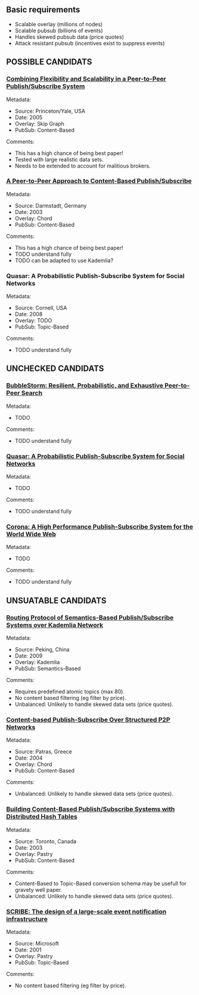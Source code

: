 
## Basic requirements

 * Scalable overlay (millions of nodes)
 * Scalable pubsub (billions of events)
 * Handles skewed pubsub data (price quotes)
 * Attack resistant pubsub (incentives exist to suppress events)


## POSSIBLE CANDIDATS


### [Combining Flexibility and Scalability in a Peer-to-Peer Publish/Subscribe System][3]

Metadata:

 * Source: Princeton/Yale, USA
 * Date: 2005
 * Overlay: Skip Graph
 * PubSub: Content-Based

Comments:

 * This has a high chance of being best paper!
 * Tested with large realistic data sets.
 * Needs to be extended to account for malitious brokers.


### [A Peer-to-Peer Approach to Content-Based Publish/Subscribe][4]

Metadata:

 * Source: Darmstadt, Germany
 * Date: 2003
 * Overlay: Chord
 * PubSub: Content-Based

Comments:

 * This has a high chance of being best paper!
 * TODO understand fully
 * TODO can be adapted to use Kademlia?


### Quasar: A Probabilistic Publish-Subscribe System for Social Networks

Metadata:

 * Source: Cornell, USA
 * Date: 2008
 * Overlay: TODO
 * PubSub: Topic-Based

Comments:

 * TODO understand fully


## UNCHECKED CANDIDATS

### [BubbleStorm: Resilient, Probabilistic, and Exhaustive Peer-to-Peer Search][8]

Metadata:

 * TODO

Comments:

 * TODO understand fully


### [Quasar: A Probabilistic Publish-Subscribe System for Social Networks][7]

Metadata:

 * TODO

Comments:

 * TODO understand fully


### [Corona: A High Performance Publish-Subscribe System for the World Wide Web][9]

Metadata:

 * TODO

Comments:

 * TODO understand fully


## UNSUATABLE CANDIDATS

### [Routing Protocol of Semantics-Based Publish/Subscribe Systems over Kademlia Network][6]

Metadata:

 * Source: Peking, China
 * Date: 2009
 * Overlay: Kademlia
 * PubSub: Semantics-Based

Comments:

 * Requires predefined atomic topics (max 80).
 * No content based filtering (eg filter by price).
 * Unbalanced: Unlikely to handle skewed data sets (price quotes).


### [Content-based Publish-Subscribe Over Structured P2P Networks][5]

Metadata:

 * Source: Patras, Greece
 * Date: 2004
 * Overlay: Chord
 * PubSub: Content-Based

Comments:

 * Unbalanced: Unlikely to handle skewed data sets (price quotes).


### [Building Content-Based Publish/Subscribe Systems with Distributed Hash Tables][2]

Metadata:

 * Source: Toronto, Canada
 * Date: 2003
 * Overlay: Pastry
 * PubSub: Content-Based

Comments:

 * Content-Based to Topic-Based conversion schema may be usefull for gravety well paper.
 * Unbalanced: Unlikely to handle skewed data sets (price quotes).


### [SCRIBE: The design of a large-scale event notification infrastructure][1]

Metadata:

 * Source: Microsoft
 * Date: 2001
 * Overlay: Pastry
 * PubSub: Topic-Based

Comments:

 * No content based filtering (eg filter by price).


[1]: papers/scribe.pdf
[2]: papers/toronto.pdf
[3]: papers/princeton_yale.pdf
[4]: papers/darmstadt.pdf
[5]: papers/petras.pdf
[6]: papers/ICBRP.pdf
[7]: papers/quasar.pdf
[8]: papers/bubblestorm.pdf
[9]: papers/corona.pdf
